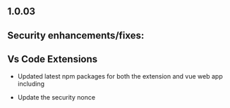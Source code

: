 ## 1.0.03

## Security enhancements/fixes:

## Vs Code Extensions

* Updated latest npm packages for both the extension and vue web app including

* Update the security nonce
